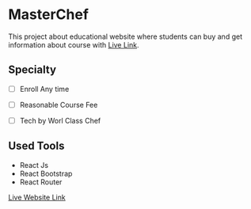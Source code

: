 # MasterChef

This project about educational website where students can buy and get information about course with [Live Link](https://admiring-northcutt-5f1c62.netlify.app/).



## Specialty

- [ ] Enroll Any time
- [ ] Reasonable Course Fee
- [ ] Tech by Worl Class Chef


## Used Tools

<ul>
<li>React Js</>
<li>React Bootstrap</li>
<li>React Router</li>
</ul>

[Live Website Link](https://admiring-northcutt-5f1c62.netlify.app/)